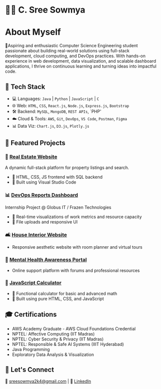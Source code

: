 # 👩‍💻 C. Sree Sowmya

#  About Myself 

🚀Aspiring and enthusiastic Computer Science Engineering student passionate about building real-world solutions using full-stack development, cloud computing, and DevOps practices. With hands-on experience in web development, data visualization, and scalable dashboard applications, I thrive on continuous learning and turning ideas into impactful code.

## 🔧 Tech Stack
- 💻 Languages: `Java` | `Python` | `JavaScript` | `C`
- 🌐 Web: `HTML`, `CSS`, `React.js`, `Node.js`, `Express.js`, `Bootstrap`
- 🛠️ Backend: `MySQL`, `MongoDB`, `REST APIs`, `PHP'
- ☁️ Cloud & Tools: `AWS`, `Git`, `DevOps`, `VS Code`, `Postman`, `Figma`
- 📊 Data Viz: `Chart.js`, `D3.js`, `Plotly.js`


## 📂 Featured Projects

### 🏡 [Real Estate Website](#)
A dynamic full-stack platform for property listings and search.
- 🔹 HTML, CSS, JS frontend with SQL backend
- 🔹 Built using Visual Studio Code

### 📊 [DevOps Reports Dashboard](#)
Internship Project @ Globus IT / Frazen Technologies
- 🔹 Real-time visualizations of work metrics and resource capacity
- 🔹 File uploads and responsive UI

### 🛋️ [House Interior Website](#)
- Responsive aesthetic website with room planner and virtual tours

### 🧠 [Mental Health Awareness Portal](#)
- Online support platform with forums and professional resources

### 🧮 [JavaScript Calculator](#)
- 🔹 Functional calculator for basic and advanced math
- 🔹 Built using pure HTML, CSS, and JavaScript


## 🎓 Certifications
- AWS Academy Graduate - AWS Cloud Foundations Credential
- NPTEL: Affective Computing (IIT Madras)
- NPTEL: Cyber Security & Privacy (IIT Madras)
- NPTEL: Responsible & Safe AI Systems (IIIT Hyderabad)
- Java Programming
- Exploratory Data Analysis & Visualization
  

## 🌟 Let's Connect
📧 sreesowmya2k4@gmail.com | 🔗 [LinkedIn](https://linkedin.com/in/sree-sowmya-0b6742283)

